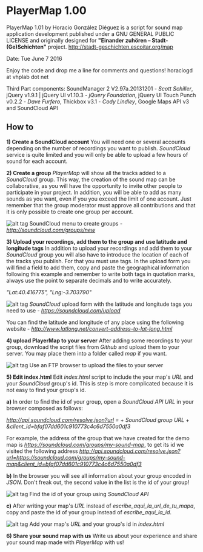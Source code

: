 PlayerMap 1.00
==============

PlayerMap 1.01 by Horacio González Diéguez is a script for sound map application development published under a GNU GENERAL PUBLIC LICENSE and originally designed for **"Einander zuhören – Stadt-(Ge)Schichten"** project.
http://stadt-geschichten.escoitar.org/map

Date: Tue June 7 2016

Enjoy the code and drop me a line for comments and questions!
horaciogd at vhplab dot net

Third Part components: SoundManager 2 V2.97a.20131201 - *Scott Schiller*, jQuery v1.9.1 | jQuery UI v1.10.3 - *jQuery Foundation*, jQuery UI Touch Punch v0.2.2 - *Dave Furfero*, Thickbox v3.1 - *Cody Lindley*, Google Maps API v3 and SoundCloud API


How to
------


**1) Create a SoundCloud account**
You will need one or several accounts depending on the number of recordings you want to publish. *SoundCloud* service is quite limited and you will only be able to upload a few hours of sound for each account.


**2) Create a group** *PlayerMap* will show all the tracks added to a *SoundCloud* group. This way, the creation of the sound map can be collaborative, as you will have the opportunity to invite other people to participate in your project. In addition,  you will be able to add as many sounds as you want, even if you you exceed the limit of one account. Just remember that the group moderator must approve all contributions and that it is only possible to create one group per account.

![alt tag](http://www.vhplab.net/PlayerMap/readme/playermap_00.png)
SoundCloud menu to create groups - *http://soundcloud.com/groups/new*


**3) Upload your recordings, add them to the group and use latitude and longitude tags**
In addition to upload your recordings and add them to your *SoundCloud* group you will also have to introduce the location of each of the tracks you publish. For that you must use tags. In the upload form you will find a field to add them, copy and paste the geographical information following this example and remember to write both tags in quotation marks, always use the point to separate decimals and to write accurately.

*"Lat:40.416775", "Lng:-3.703790"*

![alt tag](http://www.vhplab.net/PlayerMap/readme/playermap_01.png)
*SoundCloud* upload form with the latitude and longitude tags you need to use - *https://soundcloud.com/upload*

You can find the latitude and longitude of any place using the following website - *http://www.latlong.net/convert-address-to-lat-long.html*


**4) upload PlayerMap to your server**
After adding some recordings to your group, download the script files from *Github* and upload them to your server. You may place them into a folder called *map* if you want.

![alt tag](http://www.vhplab.net/PlayerMap/readme/playermap_02.png)
Use an FTP browser to upload the files to your server


**5) Edit index.html**
Edit *index.html* script to include the your map's *URL* and your *SoundCloud* group's id. This is step is more complicated because it is not easy to find your group's id.

**a)** In order to find the id of your group, open a *SoundCloud API URL* in your browser composed as follows:

*http://api.soundcloud.com/resolve.json?url =*
+
*SoundCloud group URL*
+
*&client_id=bfaf07dd601c910773c4c6d7550a0df3*

For example, the address of the group that we have created for the demo map is *https://soundcloud.com/groups/my-sound-map*, to get its id we visited the following address *http://api.soundcloud.com/resolve.json?url=https://soundcloud.com/groups/my-sound-map&client_id=bfaf07dd601c910773c4c6d7550a0df3*

**b)** In the browser you will see all information about your group encoded in *JSON*. Don't freak out, the second value in the list is the id of your group!

![alt tag](http://www.vhplab.net/PlayerMap/readme/playermap_03.png)
Find the id of your group using *SoundCloud API*

**c)** After writing  your map's *URL* instead of *escribe_aqui_la_url_de_tu_mapa*, copy and paste the id of your group instead of *escribe_aqui_la_id*. 

![alt tag](http://www.vhplab.net/PlayerMap/readme/playermap_04.png)
Add your map's *URL* and your group's id in *index.html*


**6) Share your sound map with us**
Write us about your experience and share your sound map made with *PlayerMap* with us!

